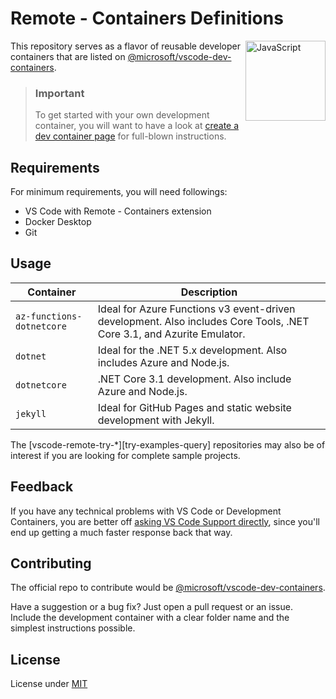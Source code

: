 # Remote - Containers Definitions
[<img align="right" alt="JavaScript" width="128rem" src="https://camo.githubusercontent.com/d7ca2d2f898ab4aa4dd312df026ce18ff219e589/68747470733a2f2f6d6963726f736f66742e6769746875622e696f2f7673636f64652d72656d6f74652d72656c656173652f696d616765732f72656d6f74652d657874656e73696f6e7061636b2e706e67"  />][ms-devcontainers-docs]

This repository serves as a flavor of reusable developer containers that are listed on [@microsoft/vscode-dev-containers][ms-devcontainers-repo].

> ### Important
> To get started with your own development container, you will want to have a look at [create a dev container page][ms-devcontainers-create-docs] for full-blown instructions.

## Requirements
For minimum requirements, you will need followings:

- VS Code with Remote - Containers extension
- Docker Desktop
- Git

## Usage

| Container | Description
| --- | ---
| `az-functions-dotnetcore` | Ideal for Azure Functions v3 event-driven development. Also includes Core Tools, .NET Core 3.1, and Azurite Emulator.
| `dotnet` | Ideal for the .NET 5.x development. Also includes Azure and Node.js.
| `dotnetcore` | .NET Core 3.1 development. Also include Azure and Node.js.
| `jekyll` | Ideal for GitHub Pages and static website development with Jekyll.

The [vscode-remote-try-*][try-examples-query] repositories may also be of interest if you are looking for complete sample projects.

## Feedback
If you have any technical problems with VS Code or Development Containers, you are better off [asking VS Code Support directly][vscode-support], since you'll end up getting a much faster response back that way.

## Contributing
The official repo to contribute would be [@microsoft/vscode-dev-containers][ms-devcontainers-repo].

Have a suggestion or a bug fix? Just open a pull request or an issue. Include the development container with a clear folder name and the simplest instructions possible.

## License
License under [MIT][lic]

[ms-devcontainers-docs]: https://code.visualstudio.com/docs/remote/containers
[ms-devcontainers-create-docs]: https://code.visualstudio.com/docs/remote/create-dev-container
[ms-devcontainers-repo]: https://github.com/microsoft/vscode-dev-containers#readme
[vscode-support]: https://github.com/microsoft/vscode-dev-containers#contributing-and-feedback
[lic]: LICENSE
